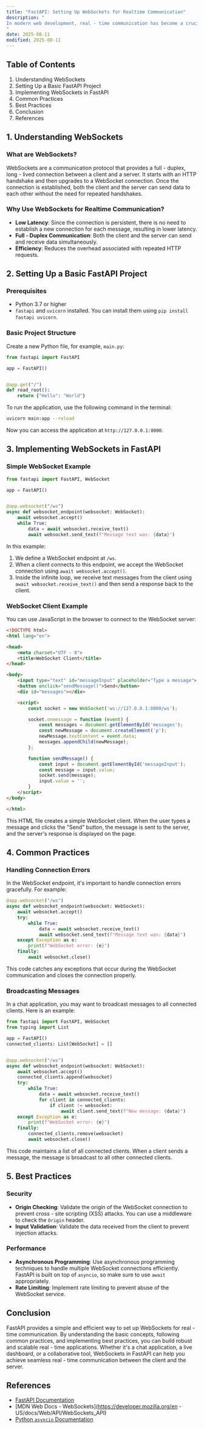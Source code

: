 ```yaml
---
title: "FastAPI: Setting Up WebSockets for Realtime Communication"
description: "
In modern web development, real - time communication has become a crucial feature. Whether it's chat applications, live dashboards, or collaborative editing tools, the ability to send and receive data instantly between the client and the server is highly desirable. FastAPI, a modern, fast (high - performance) web framework for building APIs with Python, provides excellent support for WebSockets, which are a key technology for enabling real - time communication.  WebSockets offer a full - duplex communication channel over a single TCP connection. Unlike traditional HTTP requests, which are stateless and require a new connection for each request, WebSockets maintain a continuous connection, allowing both the client and the server to send data at any time. In this blog, we will explore how to set up WebSockets in FastAPI for real - time communication.
"
date: 2025-08-11
modified: 2025-08-11
---
```


## Table of Contents
1. Understanding WebSockets
2. Setting Up a Basic FastAPI Project
3. Implementing WebSockets in FastAPI
4. Common Practices
5. Best Practices
6. Conclusion
7. References

## 1. Understanding WebSockets
### What are WebSockets?
WebSockets are a communication protocol that provides a full - duplex, long - lived connection between a client and a server. It starts with an HTTP handshake and then upgrades to a WebSocket connection. Once the connection is established, both the client and the server can send data to each other without the need for repeated handshakes.

### Why Use WebSockets for Realtime Communication?
- **Low Latency**: Since the connection is persistent, there is no need to establish a new connection for each message, resulting in lower latency.
- **Full - Duplex Communication**: Both the client and the server can send and receive data simultaneously.
- **Efficiency**: Reduces the overhead associated with repeated HTTP requests.

## 2. Setting Up a Basic FastAPI Project
### Prerequisites
- Python 3.7 or higher
- `fastapi` and `uvicorn` installed. You can install them using `pip install fastapi uvicorn`.

### Basic Project Structure
Create a new Python file, for example, `main.py`:
```python
from fastapi import FastAPI

app = FastAPI()


@app.get("/")
def read_root():
    return {"Hello": "World"}


```

To run the application, use the following command in the terminal:
```bash
uvicorn main:app --reload
```
Now you can access the application at `http://127.0.0.1:8000`.

## 3. Implementing WebSockets in FastAPI
### Simple WebSocket Example
```python
from fastapi import FastAPI, WebSocket

app = FastAPI()


@app.websocket("/ws")
async def websocket_endpoint(websocket: WebSocket):
    await websocket.accept()
    while True:
        data = await websocket.receive_text()
        await websocket.send_text(f"Message text was: {data}")


```
In this example:
1. We define a WebSocket endpoint at `/ws`.
2. When a client connects to this endpoint, we accept the WebSocket connection using `await websocket.accept()`.
3. Inside the infinite loop, we receive text messages from the client using `await websocket.receive_text()` and then send a response back to the client.

### WebSocket Client Example
You can use JavaScript in the browser to connect to the WebSocket server:
```html
<!DOCTYPE html>
<html lang="en">

<head>
    <meta charset="UTF - 8">
    <title>WebSocket Client</title>
</head>

<body>
    <input type="text" id="messageInput" placeholder="Type a message">
    <button onclick="sendMessage()">Send</button>
    <div id="messages"></div>

    <script>
        const socket = new WebSocket('ws://127.0.0.1:8000/ws');

        socket.onmessage = function (event) {
            const messages = document.getElementById('messages');
            const newMessage = document.createElement('p');
            newMessage.textContent = event.data;
            messages.appendChild(newMessage);
        };

        function sendMessage() {
            const input = document.getElementById('messageInput');
            const message = input.value;
            socket.send(message);
            input.value = '';
        }
    </script>
</body>

</html>
```
This HTML file creates a simple WebSocket client. When the user types a message and clicks the "Send" button, the message is sent to the server, and the server's response is displayed on the page.

## 4. Common Practices
### Handling Connection Errors
In the WebSocket endpoint, it's important to handle connection errors gracefully. For example:
```python
@app.websocket("/ws")
async def websocket_endpoint(websocket: WebSocket):
    await websocket.accept()
    try:
        while True:
            data = await websocket.receive_text()
            await websocket.send_text(f"Message text was: {data}")
    except Exception as e:
        print(f"WebSocket error: {e}")
    finally:
        await websocket.close()


```
This code catches any exceptions that occur during the WebSocket communication and closes the connection properly.

### Broadcasting Messages
In a chat application, you may want to broadcast messages to all connected clients. Here is an example:
```python
from fastapi import FastAPI, WebSocket
from typing import List

app = FastAPI()
connected_clients: List[WebSocket] = []


@app.websocket("/ws")
async def websocket_endpoint(websocket: WebSocket):
    await websocket.accept()
    connected_clients.append(websocket)
    try:
        while True:
            data = await websocket.receive_text()
            for client in connected_clients:
                if client != websocket:
                    await client.send_text(f"New message: {data}")
    except Exception as e:
        print(f"WebSocket error: {e}")
    finally:
        connected_clients.remove(websocket)
        await websocket.close()


```
This code maintains a list of all connected clients. When a client sends a message, the message is broadcast to all other connected clients.

## 5. Best Practices
### Security
- **Origin Checking**: Validate the origin of the WebSocket connection to prevent cross - site scripting (XSS) attacks. You can use a middleware to check the `Origin` header.
- **Input Validation**: Validate the data received from the client to prevent injection attacks.

### Performance
- **Asynchronous Programming**: Use asynchronous programming techniques to handle multiple WebSocket connections efficiently. FastAPI is built on top of `asyncio`, so make sure to use `await` appropriately.
- **Rate Limiting**: Implement rate limiting to prevent abuse of the WebSocket service.

## Conclusion
FastAPI provides a simple and efficient way to set up WebSockets for real - time communication. By understanding the basic concepts, following common practices, and implementing best practices, you can build robust and scalable real - time applications. Whether it's a chat application, a live dashboard, or a collaborative tool, WebSockets in FastAPI can help you achieve seamless real - time communication between the client and the server.

## References
- [FastAPI Documentation](https://fastapi.tiangolo.com/)
- [MDN Web Docs - WebSockets](https://developer.mozilla.org/en - US/docs/Web/API/WebSockets_API)
- [Python `asyncio` Documentation](https://docs.python.org/3/library/asyncio.html)